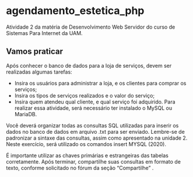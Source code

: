 # agendamento_estetica_php
Atividade 2 da matéria de Desenvolvimento Web Servidor do curso de Sistemas Para Internet da UAM.

## Vamos praticar
Após conhecer o banco de dados para a loja de serviços, devem ser realizadas algumas tarefas:

- Insira os usuários para administrar a loja, e os clientes para comprar os serviços;
- Insira os tipos de serviços realizados e o valor do serviço;
- Insira quem atendeu qual cliente, e qual serviço foi adquirido.
Para realizar essa atividade, será necessário ter instalado o MySQL ou MariaDB.

Você deverá organizar todas as consultas SQL utilizadas para inserir os dados no banco de dados em arquivo .txt para ser enviado. Lembre-se de padronizar a sintaxe das consultas, assim como apresentado na unidade 2. Neste exercício, será utilizado os comandos insert MYSQL (2020).

É importante utilizar as chaves primárias e estrangeiras das tabelas corretamente. Após terminar, compartilhe suas consultas em formato de texto, conforme solicitado no fórum da seção “Compartilhe” .
